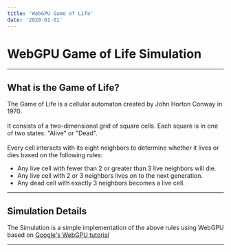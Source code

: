 ```yaml
---
title: 'WebGPU Game of Life'
date: '2020-01-01'
---
```


# WebGPU Game of Life Simulation

--- 

## What is the Game of Life?
The Game of Life is a cellular automaton created by John Horton Conway in 1970.  
&nbsp;  
It consists of a two-dimensional grid of square cells. Each square is in one of two states: "Alive" or "Dead".  
&nbsp;  
Every cell interacts with its eight neighbors to determine whether it lives or dies based on the following rules:  
- Any live cell with fewer than 2 or greater than 3 live neighbors will die.
- Any live cell with 2 or 3 neighbors lives on to the next generation.
- Any dead cell with exactly 3 neighbors becomes a live cell.

---

## Simulation Details
The Simulation is a simple implementation of the above rules using WebGPU based on [Google's WebGPU tutorial](https://codelabs.developers.google.com/your-first-webgpu-app)  

---